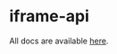 # iframe-api

All docs are available [here](https://proficonf.dev/docs/iframe-reference/initialization).
